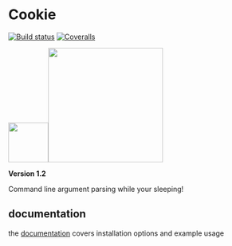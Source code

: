 # Cookie
 [![Build status](https://ci.appveyor.com/api/projects/status/pjxh5g91jpbh7t84?svg=true)](https://ci.appveyor.com/project/tygerbytes/resourcefitness) 
[![Coveralls](https://coveralls.io/repos/github/tygerbytes/ResourceFitness/badge.svg?branch=master)](https://coveralls.io/github/tygerbytes/ResourceFitness?branch=master) 

<img src="https://openclipart.org/download/249534/1464300474.svg" width=80><img src="https://www.python.org/static/community_logos/python-logo-master-v3-TM.png" width="230"/>

**Version 1.2**

Command line argument parsing while your sleeping!

## documentation
the [documentation](https://github.com/PyDever/python-argument-parser/blob/master/docs/README.md) covers installation options and example usage 
